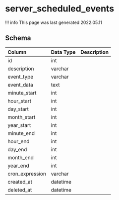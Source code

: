 # server_scheduled_events

!!! info
	This page was last generated 2022.05.11

## Schema

| Column | Data Type | Description |
| :--- | :--- | :--- |
| id | int |  |
| description | varchar |  |
| event_type | varchar |  |
| event_data | text |  |
| minute_start | int |  |
| hour_start | int |  |
| day_start | int |  |
| month_start | int |  |
| year_start | int |  |
| minute_end | int |  |
| hour_end | int |  |
| day_end | int |  |
| month_end | int |  |
| year_end | int |  |
| cron_expression | varchar |  |
| created_at | datetime |  |
| deleted_at | datetime |  |

